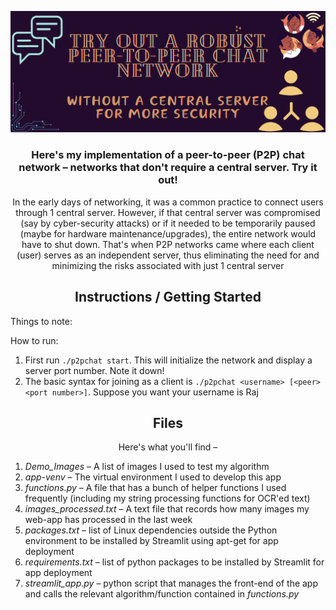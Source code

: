<p  align="center">
<img  src="https://github.com/Evaan2001/Images_For_ReadMe/blob/main/P2PChat.png"
width = "900"/>

</p>
<h3 align="center">
Here's my implementation of a peer-to-peer (P2P) chat network – networks that don't require a central server. Try it out!
</h3>

<div align="center">

In the early days of networking, it was a common practice to connect users through 1 central server. However, if that central server was compromised (say by cyber-security attacks) or if it needed to be temporarily paused (maybe for hardware maintenance/upgrades), the entire network would have to shut down. That's when P2P networks came where each client (user) serves as an independent server, thus eliminating the need for and minimizing the risks associated with just 1 central server
</div>

<h2 align="center"> 
Instructions / Getting Started
</h2>

<p  align="center">

Things to note:
</p>


<p  align="center">

How to run:
</p>

1. First run `./p2pchat start`. This will initialize the network and display a server port number. Note it down!
2. The basic syntax for joining as a client is `./p2pchat <username> [<peer> <port number>]`. Suppose you want your username is Raj 


<h2 align="center"> 
Files
</h2>

<p  align="center">
Here's what you'll find –
</p>

1. *Demo_Images* – A list of images I used to test my algorithm 
2. *app-venv* – The virtual environment I used to develop this app
3. *functions.py* – A file that has a bunch of helper functions I used frequently (including my string processing functions for OCR'ed text)
4. *images_processed.txt* – A text file that records how many images my web-app has processed in the last week
5. *packages.txt* – list of Linux dependencies outside the Python environment to be installed by Streamlit using apt-get for app deployment
6. *requirements.txt* – list of python packages to be installed by Streamlit for app deployment
7. *streamlit_app.py* – python script that manages the front-end of the app and calls the relevant algorithm/function contained in *functions.py*
